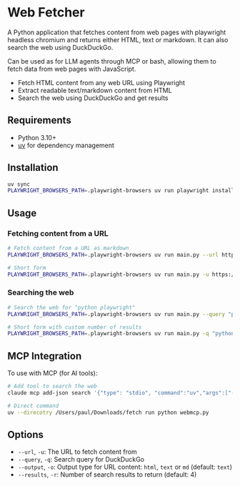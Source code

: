 # Web Fetcher

A Python application that fetches content from web pages with playwright headless chromium and returns either HTML, text or markdown. It can also search the web using DuckDuckGo.

Can be used as for LLM agents through MCP or bash, allowing them to fetch data from web pages with JavaScript.

- Fetch HTML content from any web URL using Playwright
- Extract readable text/markdown content from HTML
- Search the web using DuckDuckGo and get results

## Requirements

- Python 3.10+
- [uv](https://github.com/astral-sh/uv) for dependency management

## Installation

```bash
uv sync
PLAYWRIGHT_BROWSERS_PATH=.playwright-browsers uv run playwright install chromium
```

## Usage

### Fetching content from a URL

```bash
# Fetch content from a URL as markdown
PLAYWRIGHT_BROWSERS_PATH=.playwright-browsers uv run main.py --url https://example.com --output md

# Short form
PLAYWRIGHT_BROWSERS_PATH=.playwright-browsers uv run main.py -u https://example.com -o md
```

### Searching the web

```bash
# Search the web for "python playwright"
PLAYWRIGHT_BROWSERS_PATH=.playwright-browsers uv run main.py --query "python playwright"

# Short form with custom number of results
PLAYWRIGHT_BROWSERS_PATH=.playwright-browsers uv run main.py -q "python playwright" -r 6
```

## MCP Integration

To use with MCP (for AI tools):

```bash
# Add tool to search the web
claude mcp add-json search '{"type": "stdio", "command":"uv","args":["--directory", "/path/to/fetch", "run", "python", "webmcp.py"]}'

# Direct command
uv --direcotry /Users/paul/Downloads/fetch run python webmcp.py
```

## Options

- `--url`, `-u`: The URL to fetch content from
- `--query`, `-q`: Search query for DuckDuckGo
- `--output`, `-o`: Output type for URL content: `html`, `text` or `md` (default: `text`)
- `--results`, `-r`: Number of search results to return (default: 4)
